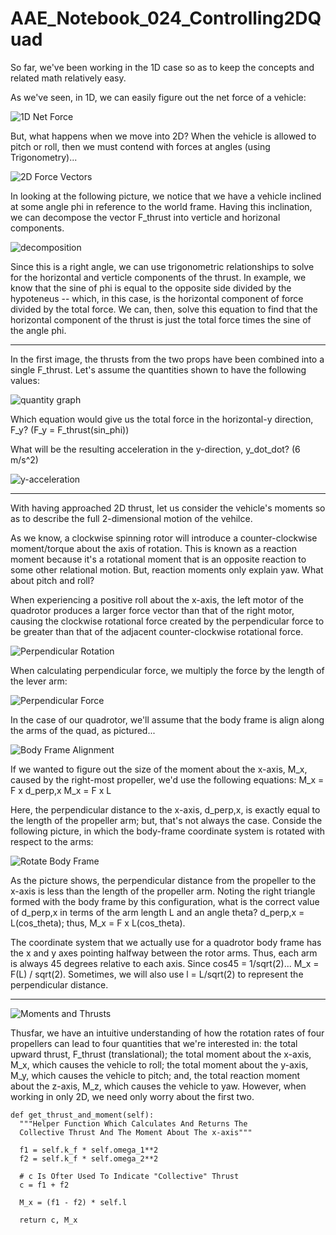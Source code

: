 # AAE_Notebook_024_Controlling2DQuad
So far, we've been working in the 1D case so as to keep the concepts and related math relatively easy. 

As we've seen, in 1D, we can easily figure out the net force of a vehicle:

![1D Net Force](/images/1D_Fnet.png)

But, what happens when we move into 2D? When the vehicle is allowed to pitch or roll, then we must contend with forces at angles (using Trigonometry)...

![2D Force Vectors](/images/2D_Force.png)

In looking at the following picture, we notice that we have a vehicle inclined at some angle phi in reference to the world frame. Having this inclination, we can decompose the vector F_thrust into verticle and horizonal components.

![decomposition](/images/trig_thrust.png)

Since this is a right angle, we can use trigonometric relationships to solve for the horizontal and verticle components of the thrust. In example, we know that the sine of phi is equal to the opposite side divided by the hypoteneus -- which, in this case, is the horizontal component of force divided by the total force. We can, then, solve this equation to find that the horizontal component of the thrust is just the total force times the sine of the angle phi.

***   ***   ***   ***   ***   ***   ***   ***   ***

In the first image, the thrusts from the two props have been combined into a single F_thrust. Let's assume the quantities shown to have the following values:

![quantity graph](/images/quantities.png)

Which equation would give us the total force in the horizontal-y direction, F_y?  (F_y = F_thrust(sin_phi))

What will be the resulting acceleration in the y-direction, y_dot_dot? (6 m/s^2)

![y-acceleration](/images/y_dot_dot.png)

***   ***   ***   ***   ***   ***   ***   ***   ***

With having approached 2D thrust, let us consider the vehicle's moments so as to describe the full 2-dimensional motion of the vehilce.

As we know, a clockwise spinning rotor will introduce a counter-clockwise moment/torque about the axis of rotation. This is known as a reaction moment because it's a rotational moment that is an opposite reaction to some other relational motion. But, reaction moments only explain yaw. What about pitch and roll?

When experiencing a positive roll about the x-axis, the left motor of the quadrotor produces a larger force vector than that of the right motor, causing the clockwise rotational force created by the perpendicular force to be greater than that of the adjacent counter-clockwise rotational force.

![Perpendicular Rotation](/images/perpendicular_rotation.png)

When calculating perpendicular force, we multiply the force by the length of the lever arm:

![Perpendicular Force](/images/perpendicular_force.png)

In the case of our quadrotor, we'll assume that the body frame is align along the arms of the quad, as pictured...

![Body Frame Alignment](/images/aligned_body_frame.png)

If we wanted to figure out the size of the moment about the x-axis, M_x, caused by the right-most propeller, we'd use the following equations:
     M_x = F x d_perp,x
     M_x = F x L

Here, the perpendicular distance to the x-axis, d_perp,x, is exactly equal to the length of the propeller arm; but, that's not always the case. Conside the following picture, in which the body-frame coordinate system is rotated with respect to the arms:

![Rotate Body Frame](/images/rotated_body_frame.png)

As the picture shows, the perpendicular distance from the propeller to the x-axis is less than the length of the propeller arm. Noting the right triangle formed with the body frame by this configuration, what is the correct value of d_perp,x in terms of the arm length L and an angle theta?
d_perp,x = L(cos_theta); thus, M_x = F x L(cos_theta).

The coordinate system that we actually use for a quadrotor body frame has the x and y axes pointing halfway between the rotor arms. Thus, each arm is always 45 degrees relative to each axis. Since cos45 = 1/sqrt(2)... M_x = F(L) / sqrt(2). Sometimes, we will also use l = L/sqrt(2) to represent the perpendicular distance.

***   ***   ***   ***   ***   ***   ***   ***   ***

![Moments and Thrusts](/images/rot_rates_to_moments_and_thrusts.png)

Thusfar, we have an intuitive understanding of how the rotation rates of four propellers can lead to four quantities that we're interested in: the total upward thrust, F_thrust (translational); the total moment about the x-axis, M_x, which causes the vehicle to roll; the total moment about the y-axis, M_y, which causes the vehicle to pitch; and, the total reaction moment about the z-axis, M_z, which causes the vehicle to yaw. However, when working in only 2D, we need only worry about the first two.

```
def get_thrust_and_moment(self):
  """Helper Function Which Calculates And Returns The
  Collective Thrust And The Moment About The x-axis"""

  f1 = self.k_f * self.omega_1**2
  f2 = self.k_f * self.omega_2**2

  # c Is Ofter Used To Indicate "Collective" Thrust
  c = f1 + f2

  M_x = (f1 - f2) * self.l

  return c, M_x
```

